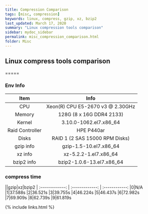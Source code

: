 ```yaml
---
title: Compression Comparison 
tags: [misc, compression]
keywords: linux, compress, gzip, xz, bzip2
last_updated: March 17, 2020
summary: "Linux compression tools comparison"
sidebar: mydoc_sidebar
permalink: misc_compression_comparison.html
folder: Misc
---
```


## Linux compress tools comparison
=====

### Env Info

|Item | Info
| :-------------: | :-------------:
| CPU | Xeon(R) CPU E5-2670 v3 @ 2.30GHz
| Memory | 128G (8 x 16G DDR4 2133)
| Kernel | 3.10.0-1062.el7.x86_64
| Raid Controller | HPE P440ar 
| Disks | RAID 1 (2 SAS 15000 RPM Disks)
| gzip info | gzip-1.5-10.el7.x86_64
| xz info | xz-5.2.2-1.el7.x86_64
| bzip2 info | bzip2-1.0.6-13.el7.x86_64

### compress time

||gzip|xz|bzip2
| :-------------: | :-------------: | :------------:
|0|N/A
|1|37.588s
|2|36.521s
|3|39.755s
|4|46.224s
|5|46.437s
|6|72.982s
|7|69.909s
|8|62.739s
|9|61.819s













{% include links.html %}
